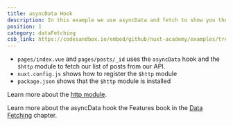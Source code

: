 ```yaml
---
title: asyncData Hook
description: In this example we use asyncData and fetch to show you the differences between both methods.
position: 1
category: dataFetching
csb_link: https://codesandbox.io/embed/github/nuxt-academy/examples/tree/master/data-fetching/async-data-hook
---
```


<example-intro></example-intro>

- `pages/index.vue` and `pages/posts/_id` uses the `asyncData` hook and the `$http` module to fetch our list of posts from our API.
- `nuxt.config.js` shows how to register the `$http` module
- `package.json` shows that the `$http` module is installed

<base-alert type="next">

Learn more about the [http module](https://http.nuxtjs.org/).

</base-alert>

<base-alert type="next">

Learn more about the asyncData hook the Features book in the [Data Fetching](/docs/2.x/features/data-fetching) chapter.

</base-alert>

<code-sandbox :src="csb_link"></code-sandbox>
